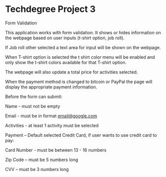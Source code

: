 # Techdegree Project 3
Form Validation

This application works with form validation. It shows or hides information on the webpage based on user inputs (t-shirt option, job roll).

If Job roll other selected a text area for input will be shown on the webpage.

When T-shirt option is selected the t shirt color menu will be enabled and only show the t-shirt colors available for that T-shirt option.

The webpage will also update a total price for activities selected.

When the payment method is changed to bitcoin or PayPal the page will display the appropriate payment information.


Before the form can submit:

Name - must not be empty

Email - must be in format email@google.com

Activities - at least 1 activity must be selected

Payment – Default selected Credit Card, if user wants to use credit card to pay:

Card Number - must be between 13 - 16 numbers

Zip Code – must be 5 numbers long

CVV – must be 3 numbers long
